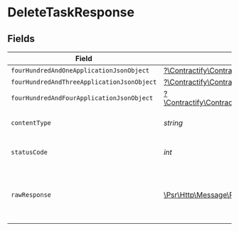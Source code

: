 # DeleteTaskResponse


## Fields

| Field                                                                                                                                                | Type                                                                                                                                                 | Required                                                                                                                                             | Description                                                                                                                                          |
| ---------------------------------------------------------------------------------------------------------------------------------------------------- | ---------------------------------------------------------------------------------------------------------------------------------------------------- | ---------------------------------------------------------------------------------------------------------------------------------------------------- | ---------------------------------------------------------------------------------------------------------------------------------------------------- |
| `fourHundredAndOneApplicationJsonObject`                                                                                                             | [?\Contractify\ContractifyAPI\Models\Operations\DeleteTaskResponseBody](../../Models/Operations/DeleteTaskResponseBody.md)                           | :heavy_minus_sign:                                                                                                                                   | Unauthenticated                                                                                                                                      |
| `fourHundredAndThreeApplicationJsonObject`                                                                                                           | [?\Contractify\ContractifyAPI\Models\Operations\DeleteTaskTasksResponseBody](../../Models/Operations/DeleteTaskTasksResponseBody.md)                 | :heavy_minus_sign:                                                                                                                                   | Forbidden                                                                                                                                            |
| `fourHundredAndFourApplicationJsonObject`                                                                                                            | [?\Contractify\ContractifyAPI\Models\Operations\DeleteTaskTasksResponseResponseBody](../../Models/Operations/DeleteTaskTasksResponseResponseBody.md) | :heavy_minus_sign:                                                                                                                                   | Not Found                                                                                                                                            |
| `contentType`                                                                                                                                        | *string*                                                                                                                                             | :heavy_check_mark:                                                                                                                                   | HTTP response content type for this operation                                                                                                        |
| `statusCode`                                                                                                                                         | *int*                                                                                                                                                | :heavy_check_mark:                                                                                                                                   | HTTP response status code for this operation                                                                                                         |
| `rawResponse`                                                                                                                                        | [\Psr\Http\Message\ResponseInterface](https://www.php-fig.org/psr/psr-7/#33-psrhttpmessageresponseinterface)                                         | :heavy_minus_sign:                                                                                                                                   | Raw HTTP response; suitable for custom response parsing                                                                                              |